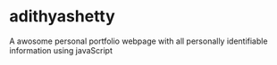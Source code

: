 # adithyashetty
A awosome personal portfolio webpage with all personally identifiable
information using javaScript

